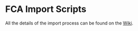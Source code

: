 # FCA Import Scripts

All the details of the import process can be found on the [Wiki](https://moneyadviceserviceuk.atlassian.net/wiki/display/RRAD/FCA+Import).
